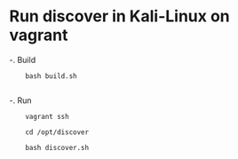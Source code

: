 Run discover in Kali-Linux on vagrant
=====================================

-. Build
```
	bash build.sh
	
```
-. Run
```
	vagrant ssh
	
	cd /opt/discover
	
	bash discover.sh
	
```
